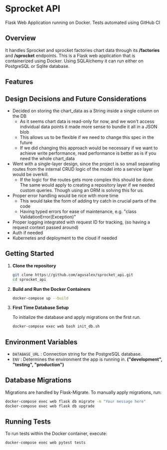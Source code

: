 # Sprocket API 
Flask Web Application running on Docker.
Tests automated using GitHub CI


## Overview
It handles Sprocket and sprocket factories chart data through its **/factories** and **/sprocket** endpoints.
This is a Flask web application that is containerized using Docker. Using SQLAlchemy it can run either on PostgreSQL or Sqlite database.

## Features

## Design Decisions and Future Considerations
- Decided on storing the chart_data as a String inside a single column on the DB
    - As it seems chart data is read-only for now, and we won't access individual data points it made more sense to bundle it all in a JSON blob
    - This allows us to be flexible if we need to change this spec in the future
    - If we did changing this approach would be necessary if we want to achieve write performance, read performance is better as is if you need the whole chart_data
- Went with a single-layer design, since the project is so small separating routes from the internal CRUD logic of the model into a service layer would be overkill.
    - If the logic for the routes gets more complex this should be done.
    The same would apply to creating a repository layer if we needed custom queries. Though using an ORM is solving this for us.
- Proper error handling would be nice with more time
    - This would take the form of adding try catch in crucial parts of the code
    - Having typed errors for ease of maintenance, e.g. "class ValidationError(Exception)" 
- Proper logging integrated with request ID for tracking, (so having a request context passed around)
- Auth if needed
- Kubernetes and deployment to the cloud if needed

## Getting Started

1. **Clone the repository**

    ```bash
    git clone https://github.com/agusalex/sprocket_api.git
    cd sprocket_api
    ```

2. **Build and Run the Docker Containers**

    ```bash
    docker-compose up --build
    ```

3. **First Time Database Setup**

    To initialize the database and apply migrations on the first run.

    ```bash
    docker-compose exec web bash init_db.sh
    ```

## Environment Variables

- `DATABASE_URL` : Connection string for the PostgreSQL database.
- `ENV` : Determines the environment the app is running in. **("development", "testing", "production")**

## Database Migrations

Migrations are handled by Flask-Migrate. To manually apply migrations, run:

```bash
docker-compose exec web flask db migrate -m "Your message here"
docker-compose exec web flask db upgrade
```

## Running Tests

To run tests within the Docker container, execute:

```bash
docker-compose exec web pytest tests
```

